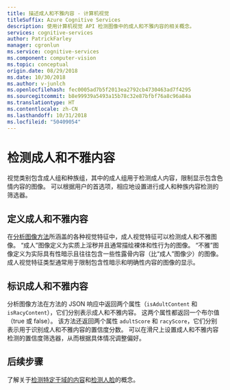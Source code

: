 ```yaml
---
title: 描述成人和不雅内容 - 计算机视觉
titleSuffix: Azure Cognitive Services
description: 使用计算机视觉 API 检测图像中的成人和不雅内容的相关概念。
services: cognitive-services
author: PatrickFarley
manager: cgronlun
ms.service: cognitive-services
ms.component: computer-vision
ms.topic: conceptual
origin.date: 08/29/2018
ms.date: 10/30/2018
ms.author: v-junlch
ms.openlocfilehash: fec0005ad7b5f2013ea2792cb4730463ad7f4295
ms.sourcegitcommit: b8e99939a5493a15b78c32e87bfbf76a8c96a84a
ms.translationtype: HT
ms.contentlocale: zh-CN
ms.lasthandoff: 10/31/2018
ms.locfileid: "50409054"
---
```

# <a name="detecting-adult-and-racy-content"></a>检测成人和不雅内容

视觉类别包含成人组和种族组，其中的成人组用于检测成人内容，限制显示包含色情内容的图像。 可以根据用户的首选项，相应地设置进行成人和种族内容检测的筛选器。

## <a name="defining-adult-and-racy-content"></a>定义成人和不雅内容

在[分析图像方法](https://dev.cognitive.azure.cn/docs/services/56f91f2d778daf23d8ec6739/operations/56f91f2e778daf14a499e1fa)所涵盖的各种视觉特征中，成人视觉特征可以检测成人和不雅图像。 “成人”图像定义为实质上淫秽并且通常描绘裸体和性行为的图像。 “不雅”图像定义为实际具有性暗示且往往包含一些性露骨内容（比“成人”图像少）的图像。 成人视觉特征类型通常用于限制包含性暗示和明确性内容的图像的显示。

## <a name="identifying-adult-and-racy-content"></a>标识成人和不雅内容

分析图像方法在方法的 JSON 响应中返回两个属性（`isAdultContent` 和 `isRacyContent`），它们分别表示成人和不雅内容。 这两个属性都返回一个布尔值（true 或 false）。 该方法还返回两个属性 `adultScore` 和 `racyScore`，它们分别表示用于识别成人和不雅内容的置信度分数。 可以在滑尺上设置成人和不雅内容检测的置信度筛选器，从而根据具体情况调整偏好。

## <a name="next-steps"></a>后续步骤

了解关于[检测特定于域的内容](concept-detecting-domain-content.md)和[检测人脸](concept-detecting-faces.md)的概念。


